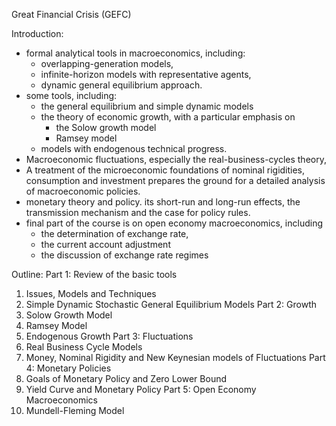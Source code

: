 Great Financial Crisis (GEFC)

Introduction:
-  formal analytical tools in macroeconomics, including:
	- overlapping-generation models,
	- infinite-horizon models with representative agents,
	- dynamic general equilibrium approach.
- some tools, including:
	- the general equilibrium and simple dynamic models
	- the theory of economic growth, with a particular emphasis on 
		- the Solow growth model
		- Ramsey model
	- models with endogenous technical progress.
- Macroeconomic fluctuations, especially the real-business-cycles theory,
- A treatment of the microeconomic foundations of nominal rigidities, consumption and investment prepares the ground for a detailed analysis of macroeconomic policies.
- monetary theory and policy. its short-run and long-run effects, the transmission mechanism and the case for policy rules.
- final part of the course is on open economy macroeconomics, including
	- the determination of exchange rate,
	- the current account adjustment
	- the discussion of exchange rate regimes

Outline:
Part 1: Review of the basic tools
1. Issues, Models and Techniques 
2. Simple Dynamic Stochastic General Equilibrium Models
Part 2: Growth
1. Solow Growth Model
2. Ramsey Model
3. Endogenous Growth
Part 3: Fluctuations
1. Real Business Cycle Models
2. Money, Nominal Rigidity and New Keynesian models of Fluctuations
Part 4: Monetary Policies
1. Goals of Monetary Policy and Zero Lower Bound
2. Yield Curve and Monetary Policy
Part 5: Open Economy Macroeconomics
1. Mundell-Fleming Model 